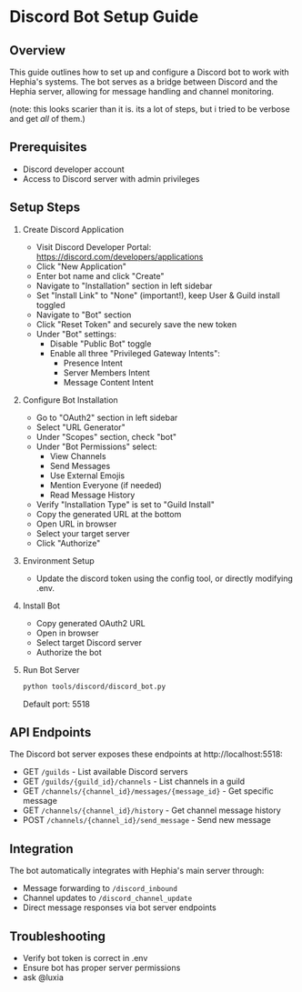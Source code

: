 # Discord Bot Setup Guide

## Overview
This guide outlines how to set up and configure a Discord bot to work with Hephia's systems. The bot serves as a bridge between Discord and the Hephia server, allowing for message handling and channel monitoring.

(note: this looks scarier than it is. its a lot of steps, but i tried to be verbose and get *all* of them.)

## Prerequisites
- Discord developer account
- Access to Discord server with admin privileges

## Setup Steps

1. Create Discord Application
    - Visit Discord Developer Portal: https://discord.com/developers/applications
    - Click "New Application"
    - Enter bot name and click "Create"
    - Navigate to "Installation" section in left sidebar
    - Set "Install Link" to "None" (important!), keep User & Guild install toggled
    - Navigate to "Bot" section
    - Click "Reset Token" and securely save the new token
    - Under "Bot" settings:
        - Disable "Public Bot" toggle
        - Enable all three "Privileged Gateway Intents":
            - Presence Intent
            - Server Members Intent
            - Message Content Intent

2. Configure Bot Installation
    - Go to "OAuth2" section in left sidebar
    - Select "URL Generator"
    - Under "Scopes" section, check "bot"
    - Under "Bot Permissions" select:
        - View Channels
        - Send Messages
        - Use External Emojis
        - Mention Everyone (if needed)
        - Read Message History
    - Verify "Installation Type" is set to "Guild Install"
    - Copy the generated URL at the bottom
    - Open URL in browser
    - Select your target server
    - Click "Authorize"

3. Environment Setup
    - Update the discord token using the config tool, or directly modifying .env.

4. Install Bot
    - Copy generated OAuth2 URL
    - Open in browser
    - Select target Discord server
    - Authorize the bot

5. Run Bot Server
    ```bash
    python tools/discord/discord_bot.py
    ```
    Default port: 5518

## API Endpoints
The Discord bot server exposes these endpoints at http://localhost:5518:

- GET `/guilds` - List available Discord servers
- GET `/guilds/{guild_id}/channels` - List channels in a guild
- GET `/channels/{channel_id}/messages/{message_id}` - Get specific message
- GET `/channels/{channel_id}/history` - Get channel message history
- POST `/channels/{channel_id}/send_message` - Send new message

## Integration
The bot automatically integrates with Hephia's main server through:
- Message forwarding to `/discord_inbound`
- Channel updates to `/discord_channel_update`
- Direct message responses via bot server endpoints

## Troubleshooting
- Verify bot token is correct in .env
- Ensure bot has proper server permissions
- ask @luxia
